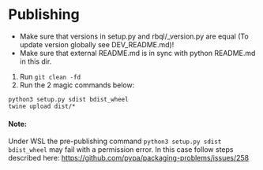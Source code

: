 # Publishing

* Make sure that versions in setup.py and rbql/_version.py are equal (To update version globally see DEV_README.md)!
* Make sure that external README.md is in sync with python README.md in this dir.

1. Run `git clean -fd`
2. Run the 2 magic commands below:
```
python3 setup.py sdist bdist_wheel
twine upload dist/*
```

#### Note: 
Under WSL the pre-publishing command `python3 setup.py sdist bdist_wheel` may fail with a permission error. In this case follow steps described here:
https://github.com/pypa/packaging-problems/issues/258
